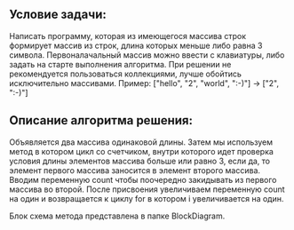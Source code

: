 ## Условие задачи:

Написать программу, которая из имеющегося массива строк формирует массив из строк, длина которых меньше либо равна 3 символа. Первоналачальный массив можно ввести с клавиатуры, либо задать на старте выполнения алгоритма. При решении не рекомендуется пользоваться коллекциями, лучше обойтись исключительно массивами. Пример: ["hello", "2", "world", ":-)"] -> ["2", ":-)"]

## Описание алгоритма решения:
Объявляется два массива одинаковой длины. Затем мы используем метод в котором цикл со счетчиком, внутри которого идет проверка условия длины элементов массива больше или равно 3, если да, то элемент первого массива заносится в элемент второго массива. Вводим переменную count чтобы поочередно закидывать из первого массива во второй. После присвоения увеличиваем переменную count на один и возвращается к циклу for в котором i увеличивается на один.

Блок схема метода представлена в папке BlockDiagram.
